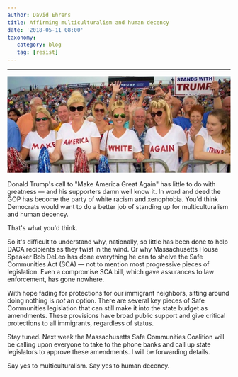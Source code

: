 ```yaml
---
author: David Ehrens
title: Affirming multiculturalism and human decency
date: '2018-05-11 08:00'
taxonomy:
   category: blog
   tag: [resist]
---
```

---

![](MAWA.jpg)

Donald Trump's call to "Make America Great Again" has little to do with greatness — and his supporters damn well know it. In word and deed the GOP has become the party of white racism and xenophobia. You'd think Democrats would want to do a better job of standing up for multiculturalism and human decency.

That's what you'd think.

So it's difficult to understand why, nationally, so little has been done to help DACA recipients as they twist in the wind. Or why Massachusetts House Speaker Bob DeLeo has done everything he can to shelve the Safe Communities Act (SCA) — not to mention most progressive pieces of legislation. Even a compromise SCA bill, which gave assurances to law enforcement, has gone nowhere.

With hope fading for protections for our immigrant neighbors, sitting around doing nothing is *not* an option. There are several key pieces of Safe Communities legislation that can still make it into the state budget as amendments. These provisions have broad public support and give critical protections to all immigrants, regardless of status. 

Stay tuned. Next week the Massachusetts Safe Communities Coalition will be calling upon everyone to take to the phone banks and call up state legislators to approve these amendments. I will be forwarding details.

Say yes to multiculturalism. Say yes to human decency.

